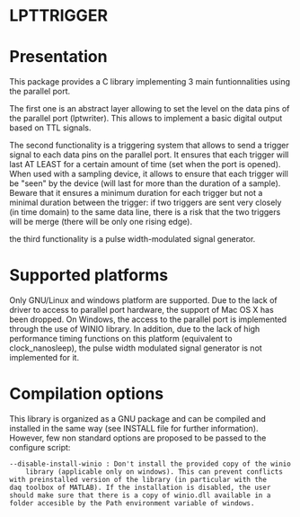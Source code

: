 # LPTTRIGGER


Presentation
============

This package provides a C library implementing 3 main funtionnalities using
the parallel port.

The first one is an abstract layer allowing to set the level on the data
pins of the parallel port (lptwriter). This allows to implement a basic
digital output based on TTL signals.

The second functionality is a triggering system that allows to send a
trigger signal to each data pins on the parallel port. It ensures that each
trigger will last AT LEAST for a certain amount of time (set when the port
is opened). When used with a sampling device, it allows to ensure that each
trigger will be "seen" by the device (will last for more than the duration
of a sample). Beware that it ensures a minimum duration for each trigger
but not a minimal duration between the trigger: if two triggers are sent
very closely (in time domain) to the same data line, there is a risk that
the two triggers will be merge (there will be only one rising edge).

the third functionality is a pulse width-modulated signal generator.


Supported platforms
===================

Only GNU/Linux and windows platform are supported. Due to the lack of
driver to access to parallel port hardware, the support of Mac OS X has
been dropped. On Windows, the access to the parallel port is implemented
through the use of WINIO library. In addition, due to the lack of high
performance timing functions on this platform (equivalent to
clock_nanosleep), the pulse width modulated signal generator is not
implemented for it.


Compilation options
===================

This library is organized as a GNU package and can be compiled and
installed in the same way (see INSTALL file for further information).
However, few non standard options are proposed to be passed to the
configure script:

    --disable-install-winio : Don't install the provided copy of the winio
        library (applicable only on windows). This can prevent conflicts
	with preinstalled version of the library (in particular with the
	daq toolbox of MATLAB). If the installation is disabled, the user
	should make sure that there is a copy of winio.dll available in a
	folder accesible by the Path environment variable of windows. 


